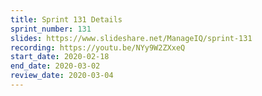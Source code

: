 ```yaml
---
title: Sprint 131 Details
sprint_number: 131
slides: https://www.slideshare.net/ManageIQ/sprint-131
recording: https://youtu.be/NYy9W2ZXxeQ
start_date: 2020-02-18
end_date: 2020-03-02
review_date: 2020-03-04
---
```


